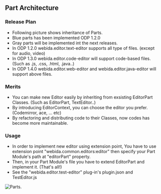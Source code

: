 ## Part Architecture ##

### Release Plan ###
* Following picture shows inheritance of Parts.
* Blue parts has been implemented ODP 1.2.0
* Gray parts will be implemented int the next releases.
* In ODP 1.2.0 webida.editor.text-editor supports all type of files. (except for audio, video)
* In ODP 1.3.0 webida.editor.code-editor will support code-based files. (Such as .js, .css, .html, .java..)
* In ODP 1.4.0 webida.editor.web-editor and webida.editor.java-editor will support above files.

### Merits ###
* You can make new Editor easily by inheriting from exsisting EditorPart Classes. (Such as EditorPart, TextEditor..)
* By introducing EditorContext, you can choose the editor you prefer. (Codemirror, ace, ... etc)
* By refactoring and distributing code to their Classes, now codes has become more maintainable.
 
### Usage ###
* In order to implement new editor using extension point, You have to use extension point "webida.common.editors:editor" then specify your Part Module's path at "editorPart" property.
* Then, in your Part Module's file you have to extend EditorPart and implement it. (That's all!)
* See the "webida.editor.test-editor" plug-in's plugin.json and TestEditor.js

![Parts](https://raw.githubusercontent.com/webida/webida-client/master/common/src/webida/plugins/workbench/ui/doc/Parts.png).

